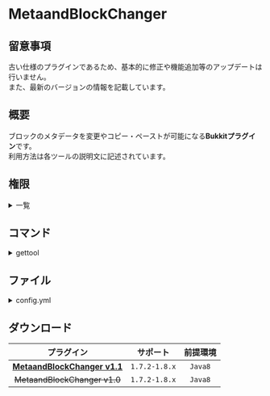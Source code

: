MetaandBlockChanger
==========

## 留意事項
古い仕様のプラグインであるため、基本的に修正や機能追加等のアップデートは行いません。  
また、最新のバージョンの情報を記載しています。

概要
-----------
ブロックのメタデータを変更やコピー・ペーストが可能になる**Bukkitプラグイン**です。  
利用方法は各ツールの説明文に記述されています。  

権限
-----------
<details>
<summary>一覧</summary>

| 権限 | 説明 |
|:---|:---|
| metaandblockchanger.command.gettool | [コマンド](#コマンド) |
| metaandblockchanger.metadatachanger | MetaDataChangerを利用するために必要です。 |
| metaandblockchanger.replacetool | ReplaceToolを利用するために必要です。 |
</details>

コマンド
-----------
<details>
<summary>gettool</summary>

| 名称 | 短縮 |
|:---|:---|
| gettool |  |

| 引数 | 権限 | 初期 | 説明 |
|:---|:---|:---|:---|
|  | metaandblockchanger.command.gettool | OP | MetaDataChangerとReplaceToolを入手します。 |
</details>

ファイル
-----------
<details>
<summary>config.yml</summary>

```yaml
Enable_MetaDataChanger: true
Enable_ReplaceTool: true
```
</details>

ダウンロード
-----------
| プラグイン | サポート | 前提環境 |
|:---:|:---:|:---:|
| [**MetaandBlockChanger v1.1**](https://github.com/yuttyann/FileArchive/raw/main/MetaandBlockChanger/jar/1.1/MetaandBlockChanger%20v1.1.jar) | `1.7.2-1.8.x` | `Java8` |
| ~~MetaandBlockChanger v1.0~~ | `1.7.2-1.8.x` | `Java8` |